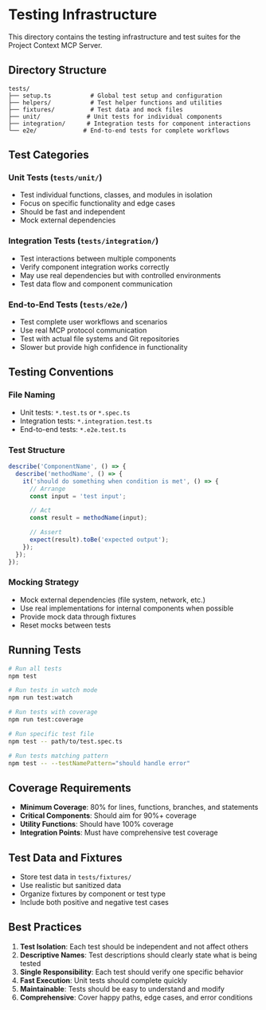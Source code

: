 # Testing Infrastructure

This directory contains the testing infrastructure and test suites for the Project Context MCP
Server.

## Directory Structure

```
tests/
├── setup.ts           # Global test setup and configuration
├── helpers/           # Test helper functions and utilities
├── fixtures/          # Test data and mock files
├── unit/             # Unit tests for individual components
├── integration/      # Integration tests for component interactions
└── e2e/             # End-to-end tests for complete workflows
```

## Test Categories

### Unit Tests (`tests/unit/`)

- Test individual functions, classes, and modules in isolation
- Focus on specific functionality and edge cases
- Should be fast and independent
- Mock external dependencies

### Integration Tests (`tests/integration/`)

- Test interactions between multiple components
- Verify component integration works correctly
- May use real dependencies but with controlled environments
- Test data flow and component communication

### End-to-End Tests (`tests/e2e/`)

- Test complete user workflows and scenarios
- Use real MCP protocol communication
- Test with actual file systems and Git repositories
- Slower but provide high confidence in functionality

## Testing Conventions

### File Naming

- Unit tests: `*.test.ts` or `*.spec.ts`
- Integration tests: `*.integration.test.ts`
- End-to-end tests: `*.e2e.test.ts`

### Test Structure

```typescript
describe('ComponentName', () => {
  describe('methodName', () => {
    it('should do something when condition is met', () => {
      // Arrange
      const input = 'test input';

      // Act
      const result = methodName(input);

      // Assert
      expect(result).toBe('expected output');
    });
  });
});
```

### Mocking Strategy

- Mock external dependencies (file system, network, etc.)
- Use real implementations for internal components when possible
- Provide mock data through fixtures
- Reset mocks between tests

## Running Tests

```bash
# Run all tests
npm test

# Run tests in watch mode
npm run test:watch

# Run tests with coverage
npm run test:coverage

# Run specific test file
npm test -- path/to/test.spec.ts

# Run tests matching pattern
npm test -- --testNamePattern="should handle error"
```

## Coverage Requirements

- **Minimum Coverage**: 80% for lines, functions, branches, and statements
- **Critical Components**: Should aim for 90%+ coverage
- **Utility Functions**: Should have 100% coverage
- **Integration Points**: Must have comprehensive test coverage

## Test Data and Fixtures

- Store test data in `tests/fixtures/`
- Use realistic but sanitized data
- Organize fixtures by component or test type
- Include both positive and negative test cases

## Best Practices

1. **Test Isolation**: Each test should be independent and not affect others
2. **Descriptive Names**: Test descriptions should clearly state what is being tested
3. **Single Responsibility**: Each test should verify one specific behavior
4. **Fast Execution**: Unit tests should complete quickly
5. **Maintainable**: Tests should be easy to understand and modify
6. **Comprehensive**: Cover happy paths, edge cases, and error conditions
